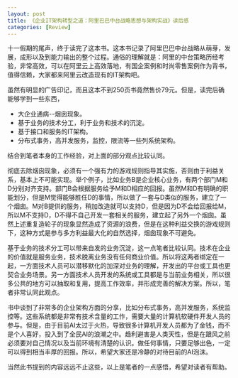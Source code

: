 ```yaml
---
layout: post
title: 《企业IT架构转型之道：阿里巴巴中台战略思想与架构实战》读后感
categories: [Review]
---
```




十一假期的尾声，终于读完了这本书。这本书记录了阿里巴巴中台战略从萌芽，发展，成形以及到能力输出的整个过程。通俗的理解就是：阿里的中台策略历经考验，非常高效，可以在阿里云上高效落地，有国企案例和时尚零售案例作为背书，值得信赖，大家都来阿里云改造现有的IT架构吧。

虽然有明显的广告印记，而且这本不到250页书竟然售价79元。但是，读完后确能够学到一些东西，

* 大企业通病--烟囱现象。
* 基于业务的技术分工，利于业务和技术的沉淀。
* 基于接口和服务的IT架构。
* 分布式事务，高并发服务，监控，限流等一些列系统架构。

结合到笔者本身的工作经验，对上面的部分观点比较认同。

彻底去除烟囱现象，必须有一个强有力的游戏规则指导其实施，否则由于利益关系，基本上不可能实现。举个例子，比如业务B是企业核心业务，有两个部门M和D分别对齐支持。部门B会根据服务给予M和D相应的回报。虽然M和D有明确的职能划分，但是M觉得能够胜任D的事情，所以做了一套与D类似的服务，建立了一个烟囱。M对B提供的服务，稍加改造就可以支持D，但是因为D不会给回报给M，所以M不支持D，D不得不自己开发一套相关的服务，建立起了另外一个烟囱。虽然上述重复造轮子的现象显然造成了资源的浪费，但是在这种利益交换的游戏规则下，这种方式是参与多方利益最大化的自然选择，烟囱现象不可避免。

基于业务的技术分工可以带来自发的业务沉淀，这一点笔者比较认同。技术在企业的价值就是服务业务，技术脱离业务没有任何商业价值。所以将这两者绑定在一起，一方面技术人员可以潜移默化的加深对业务的理解，开发出的平台或工具也更契合业务场景。另一方面技术人员开发的系统或工具都是与当前业务相关，所以很多公共的地方可以抽取和复用，提高工作效率，并形成完善的解决方案。所以，笔者非常认同此观点。

书中谈到了非常多的企业架构方面的分享，比如分布式事务，高并发服务，系统监控等。这些系统都是非常有技术含量的工作，需要大量的计算机软硬件开发人员的参与。但是，由于目前AI太过于火热，导致很多计算机开发人员都为了金钱，而不是个人喜好，投入到了全民AI的浪潮之中。趋利避害是人类天性，但是在跟风之前必须要对自己情况以及当前环境有清楚的认识。做任何事情，只要足够出色，一定可以得到相当丰厚的回报。所以，希望大家还是冷静的对待目前的AI泡沫。

当然此书提到的内容远远不止这些，以上是笔者的一点感悟，希望对读者有帮助。













